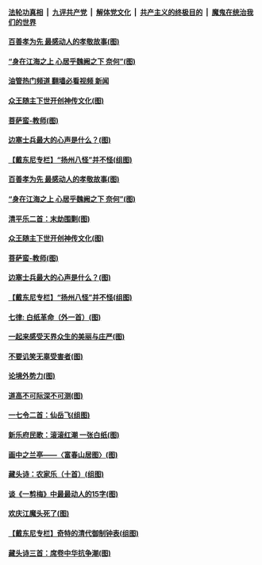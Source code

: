 ####  [法轮功真相](../../../../basic/blob/master/README.md?t=12051831) &nbsp;|&nbsp; [九评共产党](../../../../9ping.md/blob/master/README.md?t=12051831) &nbsp;|&nbsp; [解体党文化](../../../../jtdwh.md/blob/master/README.md?t=12051831)  &nbsp;|&nbsp; [共产主义的终极目的](../../../../gczydzjmd.md/blob/master/README.md?t=12051831) &nbsp;|&nbsp; [魔鬼在统治我们的世界](../../../../mgztzwmdsj.md/blob/master/README.md?t=12051831) 

#### [百善孝为先 最感动人的孝敬故事(图)](../pages/p7/1023010.md?t=12051831) 

#### [“身在江海之上 心居乎魏阙之下 奈何”(图)](../pages/p7/1013450.md?t=12051831) 

#### [油管热门频道 翻墙必看视频 新闻](http://129.146.143.75:81/youtube.html?12051831)

#### [众王随主下世开创神传文化(图)](../pages/p7/1020115.md?t=12051831) 

#### [菩萨蛮-教师(图)](../pages/p7/1023297.md?t=12051831) 

#### [边塞士兵最大的心声是什么？(图)](../pages/p7/1022565.md?t=12051831) 

#### [【戴东尼专栏】“扬州八怪”并不怪(组图)](../pages/p7/1012797.md?t=12051831) 

#### [百善孝为先 最感动人的孝敬故事(图)](../pages/p7/1023010.md?t=12051831) 

#### [“身在江海之上 心居乎魏阙之下 奈何”(图)](../pages/p7/1013450.md?t=12051831) 

#### [清平乐二首：末劫围剿(图)](../pages/p7/1022999.md?t=12051831) 

#### [众王随主下世开创神传文化(图)](../pages/p7/1020115.md?t=12051831) 

#### [菩萨蛮-教师(图)](../pages/p7/1023297.md?t=12051831) 

#### [边塞士兵最大的心声是什么？(图)](../pages/p7/1022565.md?t=12051831) 

#### [【戴东尼专栏】“扬州八怪”并不怪(组图)](../pages/p7/1012797.md?t=12051831) 

#### [七律: 白纸革命（外一首）(图)](../pages/p7/1023095.md?t=12051831) 

#### [一起来感受天界众生的美丽与庄严(图)](../pages/p7/1019197.md?t=12051831) 

#### [不要讥笑无辜受害者(图)](../pages/p7/1023179.md?t=12051831) 

#### [论境外势力(图)](../pages/p7/1023000.md?t=12051831) 

#### [道高不可际深不可测(图)](../pages/p7/1022981.md?t=12051831) 

#### [一七令二首：仙岳飞(组图)](../pages/p7/1022715.md?t=12051831) 

#### [新乐府民歌：滚滚红潮 一张白纸(图)](../pages/p7/1023052.md?t=12051831) 

#### [画中之兰亭——〈富春山居图〉(图)](../pages/p7/1022721.md?t=12051831) 

#### [藏头诗：农家乐（十首）(组图)](../pages/p7/1022811.md?t=12051831) 

#### [谈《一剪梅》中最最动人的15字(图)](../pages/p7/1022341.md?t=12051831) 

#### [欢庆江魔头死了(图)](../pages/p7/1023002.md?t=12051831) 

#### [【戴东尼专栏】奇特的清代御制钟表(组图)](../pages/p7/1012028.md?t=12051831) 

#### [藏头诗三首：席卷中华抗争潮(图)](../pages/p7/1022920.md?t=12051831) 

<img src='http://gfw-breaker.win/goodnews/indexes/p7.md' width='0px' height='0px'/>
